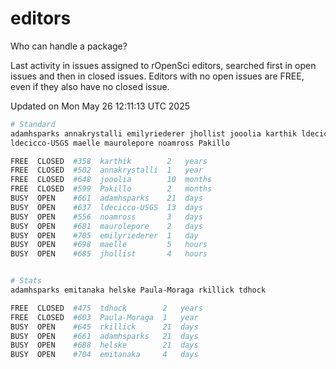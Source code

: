 # editors

Who can handle a package?

Last activity in issues assigned to rOpenSci editors, searched first in open
issues and then in closed issues. Editors with no open issues are FREE, even if
they also have no closed issue.


Updated on Mon May 26 12:11:13 UTC 2025

```bash
# Standard
adamhsparks annakrystalli emilyriederer jhollist jooolia karthik ldecicco
ldecicco-USGS maelle maurolepore noamross Pakillo

FREE  CLOSED  #358  karthik        2   years
FREE  CLOSED  #502  annakrystalli  1   year
FREE  CLOSED  #648  jooolia        10  months
FREE  CLOSED  #599  Pakillo        2   months
BUSY  OPEN    #661  adamhsparks    21  days
BUSY  OPEN    #637  ldecicco-USGS  13  days
BUSY  OPEN    #556  noamross       3   days
BUSY  OPEN    #681  maurolepore    2   days
BUSY  OPEN    #705  emilyriederer  1   day
BUSY  OPEN    #698  maelle         5   hours
BUSY  OPEN    #685  jhollist       4   hours


# Stats
adamhsparks emitanaka helske Paula-Moraga rkillick tdhock

FREE  CLOSED  #475  tdhock        2   years
FREE  CLOSED  #603  Paula-Moraga  1   year
BUSY  OPEN    #645  rkillick      21  days
BUSY  OPEN    #661  adamhsparks   21  days
BUSY  OPEN    #688  helske        21  days
BUSY  OPEN    #704  emitanaka     4   days
```
